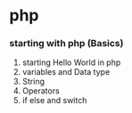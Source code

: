 # php

### starting with php (Basics)

1. starting Hello World in php
2. variables and Data type
3. String
4. Operators
5. if else and switch
